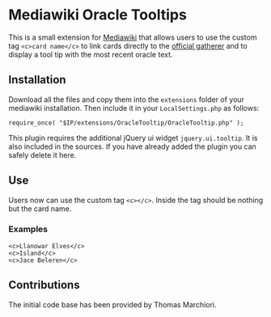 # Mediawiki Oracle Tooltips

This is a small extension for [Mediawiki](http://www.mediawiki.org "Mediawiki") that allows users to use the custom tag `<c>card name</c>` to link cards directly to the [official gatherer](gatherer.wizards.com "Official Gatherer") and to display a tool tip with the most recent oracle text.

## Installation

Download all the files and copy them into the `extensions` folder of your mediawiki installation. Then include it in your `LocalSettings.php` as follows:

    require_once( "$IP/extensions/OracleTooltip/OracleTooltip.php" );

This plugin requires the additional jQuery ui widget `jquery.ui.tooltip`. It is also included in the sources. If you have already added the plugin you can safely delete it here.

## Use

Users now can use the custom tag `<c></c>`. Inside the tag should be nothing but the card name.

### Examples

    <c>Llanowar Elves</c>
    <c>Island</c>
	<c>Jace Beleren</c>

## Contributions

The initial code base has been provided by Thomas Marchiori.